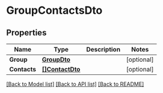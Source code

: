 # GroupContactsDto

## Properties

Name | Type | Description | Notes
------------ | ------------- | ------------- | -------------
**Group** | [**GroupDto**](GroupDto) |  | [optional] 
**Contacts** | [**[]ContactDto**](ContactDto) |  | [optional] 

[[Back to Model list]](../README#documentation-for-models) [[Back to API list]](../README#documentation-for-api-endpoints) [[Back to README]](../README)


